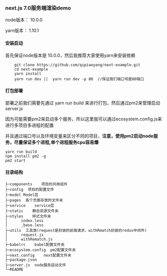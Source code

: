 ### next.js 7.0服务端渲染demo

node版本： 10.0.0

yarn版本： 1.10.1

#### 安装启动
首先保证node版本是 10.0.0，然后我推荐大家使用yarn来安装依赖

```
	git clone https://github.com/qipiaoyang/next-example.git
	cd next-example
	yarn install
	yarn run dev ||  yarn run dev -p 80  //保证我们端口号是80端口
```

#### 打包部署

部署之前我们需要先通过 yarn run build 来进行打包，然后通过pm2来管理启动server.js

因为可能需要pm2来启动多个服务，所以这里我可以通过ecosystem.config.js来进行多项目多进程的配置

并且通过端口号以及环境变量来区分不同的项目，__注意，使用pm2启动node服务，尽量保证多个进程,单个进程服务cpu容易爆__
```
yarn run build
npm install pm2 -g
pm2 start
```

#### 目录结构

```
├─components	项目的共用组件
├─config  项目的配置文件
├─model	Model层
├─pages  各个页面存放的文件夹
├─service	 service层
├─static	静态资源文件夹
├─styles	样式文件夹
│      index.less
│      _base.less
├─utils	 工具类(request是封装的前端请求，withRmatch封装的redux中间件)
│      request.js
│      withRematch.js
├─babelrc	 babel配置文件夹
├─ecosystem.config	pm2配置文件夹
├─next.config	 next配置文件夹
├─package.json								
├─server.js	 node服务启动文件
└─README
```